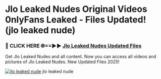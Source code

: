 # Jlo Leaked Nudes Original Videos 0nlyFans Leaked - Files Updated! (jlo leaked nude)

<h3>🔴 CLICK HERE 🌐==►► <a href="https://tinyurl.com/2p9ay9w9" rel="nofollow">Jlo Leaked Nudes Updated Files</a></h3>

Get Jlo Leaked Nudes and all content. Now you can access all videos and pictures of Jlo Leaked Nudes. New Updated Files 2025!

[![jlo leaked nude](https://i.imgur.com/KQgVmj3.gif)](https://tinyurl.com/2p9ay9w9)
jlo leaked nude